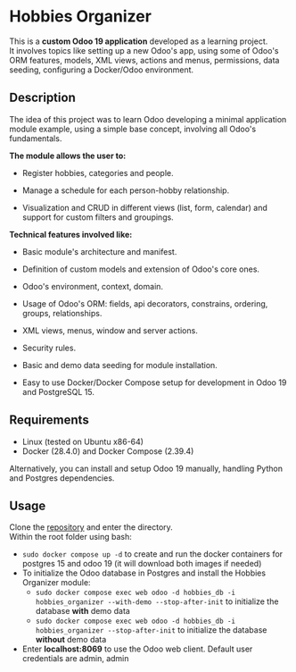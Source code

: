 # Hobbies Organizer

This is a **custom Odoo 19 application** developed as a learning project.\
It involves topics like setting up a new Odoo's app, using some of Odoo's ORM features, models, XML views, actions and menus, permissions, data seeding, configuring a Docker/Odoo environment.

## Description
The idea of this project was to learn Odoo developing a minimal application module example, using a simple base concept, involving all Odoo's fundamentals.

**The module allows the user to:**

- Register hobbies, categories and people.

- Manage a schedule for each person-hobby relationship.

- Visualization and CRUD in different views (list, form, calendar) and support for custom filters and groupings.

**Technical features involved like:**

- Basic module's architecture and manifest.

- Definition of custom models and extension of Odoo's core ones.

- Odoo's environment, context, domain.

- Usage of Odoo's ORM: fields, api decorators, constrains, ordering, groups, relationships.

- XML views, menus, window and server actions.

- Security rules.

- Basic and demo data seeding for module installation.

- Easy to use Docker/Docker Compose setup for development in Odoo 19 and PostgreSQL 15.

## Requirements
- Linux (tested on Ubuntu x86-64)
- Docker (28.4.0) and Docker Compose (2.39.4)

Alternatively, you can install and setup Odoo 19 manually, handling Python and Postgres dependencies.

## Usage

Clone the [repository](https://github.com/manuelmhs/odoo-hobbies-organizer.git) and enter the directory.\
Within the root folder using bash:
- ```sudo docker compose up -d``` to create and run the docker containers for postgres 15 and odoo 19 (it will download both images if needed)
- To initialize the Odoo database in Postgres and install the Hobbies Organizer module:
  - ```sudo docker compose exec web odoo -d hobbies_db -i hobbies_organizer --with-demo --stop-after-init``` to initialize the database **with** demo data
  - ```sudo docker compose exec web odoo -d hobbies_db -i hobbies_organizer --stop-after-init``` to initialize the database **without** demo data
- Enter **localhost:8069** to use the Odoo web client. Default user credentials are admin, admin